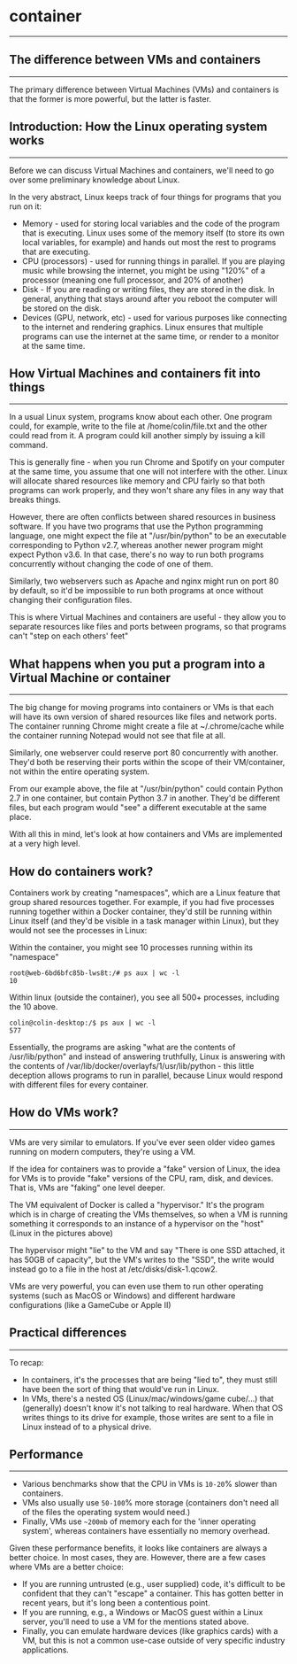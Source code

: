 # container
---
## The difference between VMs and containers
---
The primary difference between Virtual Machines (VMs) and containers is that the former is more powerful, but the latter is faster.

## Introduction: How the Linux operating system works
---
Before we can discuss Virtual Machines and containers, we'll need to go over some preliminary knowledge about Linux.

In the very abstract, Linux keeps track of four things for programs that you run on it:

- Memory - used for storing local variables and the code of the program that is executing. Linux uses some of the memory itself (to store its own local variables, for example) and hands out most the rest to programs that are executing.
- CPU (processors) - used for running things in parallel. If you are playing music while browsing the internet, you might be using "120%" of a processor (meaning one full processor, and 20% of another)
- Disk - If you are reading or writing files, they are stored in the disk. In general, anything that stays around after you reboot the computer will be stored on the disk.
- Devices (GPU, network, etc) - used for various purposes like connecting to the internet and rendering graphics. Linux ensures that multiple programs can use the internet at the same time, or render to a monitor at the same time.

## How Virtual Machines and containers fit into things
---
In a usual Linux system, programs know about each other. One program could, for example, write to the file at /home/colin/file.txt and the other could read from it. A program could kill another simply by issuing a kill command.

This is generally fine - when you run Chrome and Spotify on your computer at the same time, you assume that one will not interfere with the other. Linux will allocate shared resources like memory and CPU fairly so that both programs can work properly, and they won't share any files in any way that breaks things.

However, there are often conflicts between shared resources in business software. If you have two programs that use the Python programming language, one might expect the file at "/usr/bin/python" to be an executable corresponding to Python v2.7, whereas another newer program might expect Python v3.6. In that case, there's no way to run both programs concurrently without changing the code of one of them.

Similarly, two webservers such as Apache and nginx might run on port 80 by default, so it'd be impossible to run both programs at once without changing their configuration files.

This is where Virtual Machines and containers are useful - they allow you to separate resources like files and ports between programs, so that programs can't "step on each others' feet"

## What happens when you put a program into a Virtual Machine or container
---
The big change for moving programs into containers or VMs is that each will have its own version of shared resources like files and network ports. The container running Chrome might create a file at ~/.chrome/cache while the container running Notepad would not see that file at all.

Similarly, one webserver could reserve port 80 concurrently with another. They'd both be reserving their ports within the scope of their VM/container, not within the entire operating system.

From our example above, the file at "/usr/bin/python" could contain Python 2.7 in one container, but contain Python 3.7 in another. They'd be different files, but each program would "see" a different executable at the same place.

With all this in mind, let's look at how containers and VMs are implemented at a very high level.

## How do containers work?

Containers work by creating "namespaces", which are a Linux feature that group shared resources together. For example, if you had five processes running together within a Docker container, they'd still be running within Linux itself (and they'd be visible in a task manager within Linux), but they would not see the processes in Linux:

Within the container, you might see 10 processes running within its "namespace"
```
root@web-6bd6bfc85b-lws8t:/# ps aux | wc -l
10
```
Within linux (outside the container), you see all 500+ processes, including the 10 above.
```
colin@colin-desktop:/$ ps aux | wc -l
577
```
Essentially, the programs are asking "what are the contents of /usr/lib/python" and instead of answering truthfully, Linux is answering with the contents of /var/lib/docker/overlayfs/1/usr/lib/python - this little deception allows programs to run in parallel, because Linux would respond with different files for every container.

## How do VMs work?
---
VMs are very similar to emulators. If you've ever seen older video games running on modern computers, they're using a VM.

If the idea for containers was to provide a "fake" version of Linux, the idea for VMs is to provide "fake" versions of the CPU, ram, disk, and devices. That is, VMs are "faking" one level deeper.

The VM equivalent of Docker is called a "hypervisor." It's the program which is in charge of creating the VMs themselves, so when a VM is running something it corresponds to an instance of a hypervisor on the "host" (Linux in the pictures above)

The hypervisor might "lie" to the VM and say "There is one SSD attached, it has 50GB of capacity", but the VM's writes to the "SSD", the write would instead go to a file in the host at /etc/disks/disk-1.qcow2.

VMs are very powerful, you can even use them to run other operating systems (such as MacOS or Windows) and different hardware configurations (like a GameCube or Apple II)

## Practical differences
---
To recap:

- In containers, it's the processes that are being "lied to", they must still have been the sort of thing that would've run in Linux.
- In VMs, there's a nested OS (Linux/mac/windows/game cube/...) that (generally) doesn't know it's not talking to real hardware. When that OS writes things to its drive for example, those writes are sent to a file in Linux instead of to a physical drive.

## Performance
---
- Various benchmarks show that the CPU in VMs is `10-20`% slower than containers.
- VMs also usually use `50-100`% more storage (containers don't need all of the files the operating system would need.)
- Finally, VMs use `~200mb` of memory each for the 'inner operating system', whereas containers have essentially no memory overhead.

Given these performance benefits, it looks like containers are always a better choice. In most cases, they are. However, there are a few cases where VMs are a better choice:

- If you are running untrusted (e.g., user supplied) code, it's difficult to be confident that they can't "escape" a container. This has gotten better in recent years, but it's long been a contentious point.
- If you are running, e.g., a Windows or MacOS guest within a Linux server, you'll need to use a VM for the mentions stated above.
- Finally, you can emulate hardware devices (like graphics cards) with a VM, but this is not a common use-case outside of very specific industry applications.
